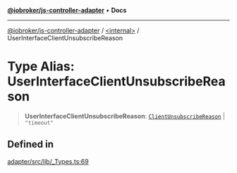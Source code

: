 [**@iobroker/js-controller-adapter**](../../README.md) • **Docs**

***

[@iobroker/js-controller-adapter](../../globals.md) / [\<internal\>](../README.md) / UserInterfaceClientUnsubscribeReason

# Type Alias: UserInterfaceClientUnsubscribeReason

> **UserInterfaceClientUnsubscribeReason**: [`ClientUnsubscribeReason`](ClientUnsubscribeReason.md) \| `"timeout"`

## Defined in

[adapter/src/lib/\_Types.ts:69](https://github.com/ioBroker/ioBroker.js-controller/blob/b499d83cda369ad8a77cd1584bbda2b5b44bf993/packages/adapter/src/lib/_Types.ts#L69)
